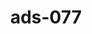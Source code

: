 ---
categories:
- ads_category-5
- ads_category-15
tags:
- ads_tag-1
- ads_tag-17
- ads_tag-20
- ads_tag-19
- ads_tag-2
- ads_tag-11
- ads_tag-10
title: ads-077
---